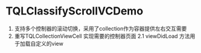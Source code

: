 # TQLClassifyScrollVCDemo
1. 支持多个控制器的滚动切换，采用了collection作为容器提供左右交互需要
2. 重写TQLCollectionViewCell 实现需要的控制器页面
   2.1  viewDidLoad 方法用于加载自定义的view  
